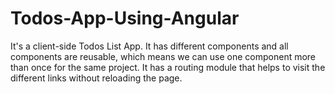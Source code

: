 # Todos-App-Using-Angular
It's a client-side Todos List App. It has different components and all components are reusable, which means we can use one component more than once for the same project. It has a routing module that helps to visit the different links without reloading the page.
